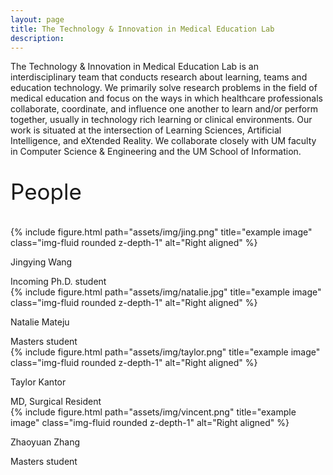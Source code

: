 ```yaml
---
layout: page
title: The Technology & Innovation in Medical Education Lab
description:
---
```


<div class="special-class" markdown="1">
The Technology & Innovation in Medical Education Lab is an interdisciplinary team that conducts research about learning, teams and education technology. We primarily solve research problems in the field of medical education and focus on the ways in which healthcare professionals collaborate, coordinate, and influence one another to learn and/or perform together, usually in technology rich learning or clinical environments. Our work is situated at the intersection of Learning Sciences, Artificial Intelligence, and eXtended Reality. We collaborate closely with UM faculty in Computer Science & Engineering and the UM School of Information.
</div>




<div class="special-class" markdown="2">
<p style="font-size:35px;">People</p>
</div>



<div class="container">
  <div class="row align-items-start">
    <div class="col-5 col-sm-4 mt-md-0">
        {% include figure.html path="assets/img/jing.png" title="example image" class="img-fluid rounded z-depth-1" alt="Right aligned" %}
    </div>
<div class="caption">
    <p class="font-weight-bold">Jingying Wang</p> 
    Incoming Ph.D. student 
</div>
    <div class="col-5 col-sm-4 mt-md-0">
        {% include figure.html path="assets/img/natalie.jpg" title="example image" class="img-fluid rounded z-depth-1" alt="Right aligned" %}
    </div>
<div class="caption">
    <p class="font-weight-bold">Natalie Mateju</p> 
    Masters student
</div>
    <div class="col-5 col-sm-4 mt-md-0">
        {% include figure.html path="assets/img/taylor.png" title="example image" class="img-fluid rounded z-depth-1" alt="Right aligned" %}
    </div>
<div class="caption">
  <p class="font-weight-bold">Taylor Kantor</p> 
    MD, Surgical Resident
</div>
     <div class="col-5 col-sm-4 mt-md-0">
        {% include figure.html path="assets/img/vincent.png" title="example image" class="img-fluid rounded z-depth-1" alt="Right aligned" %}
    </div>
<div class="caption">
  <p class="font-weight-bold">Zhaoyuan Zhang</p>   
    Masters student
</div>
</div>
</div>
